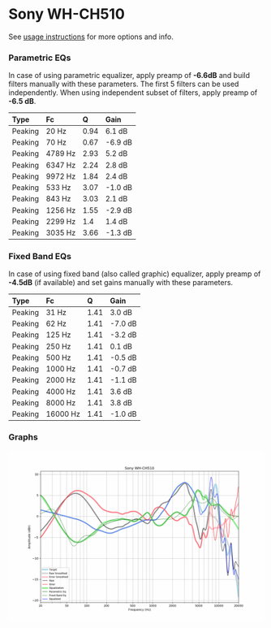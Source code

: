 # Sony WH-CH510
See [usage instructions](https://github.com/jaakkopasanen/AutoEq#usage) for more options and info.

### Parametric EQs
In case of using parametric equalizer, apply preamp of **-6.6dB** and build filters manually
with these parameters. The first 5 filters can be used independently.
When using independent subset of filters, apply preamp of **-6.5 dB**.

| Type    | Fc      |    Q | Gain    |
|:--------|:--------|:-----|:--------|
| Peaking | 20 Hz   | 0.94 | 6.1 dB  |
| Peaking | 70 Hz   | 0.67 | -6.9 dB |
| Peaking | 4789 Hz | 2.93 | 5.2 dB  |
| Peaking | 6347 Hz | 2.24 | 2.8 dB  |
| Peaking | 9972 Hz | 1.84 | 2.4 dB  |
| Peaking | 533 Hz  | 3.07 | -1.0 dB |
| Peaking | 843 Hz  | 3.03 | 2.1 dB  |
| Peaking | 1256 Hz | 1.55 | -2.9 dB |
| Peaking | 2299 Hz | 1.4  | 1.4 dB  |
| Peaking | 3035 Hz | 3.66 | -1.3 dB |

### Fixed Band EQs
In case of using fixed band (also called graphic) equalizer, apply preamp of **-4.5dB**
(if available) and set gains manually with these parameters.

| Type    | Fc       |    Q | Gain    |
|:--------|:---------|:-----|:--------|
| Peaking | 31 Hz    | 1.41 | 3.0 dB  |
| Peaking | 62 Hz    | 1.41 | -7.0 dB |
| Peaking | 125 Hz   | 1.41 | -3.2 dB |
| Peaking | 250 Hz   | 1.41 | 0.1 dB  |
| Peaking | 500 Hz   | 1.41 | -0.5 dB |
| Peaking | 1000 Hz  | 1.41 | -0.7 dB |
| Peaking | 2000 Hz  | 1.41 | -1.1 dB |
| Peaking | 4000 Hz  | 1.41 | 3.6 dB  |
| Peaking | 8000 Hz  | 1.41 | 3.8 dB  |
| Peaking | 16000 Hz | 1.41 | -1.0 dB |

### Graphs
![](./Sony%20WH-CH510.png)